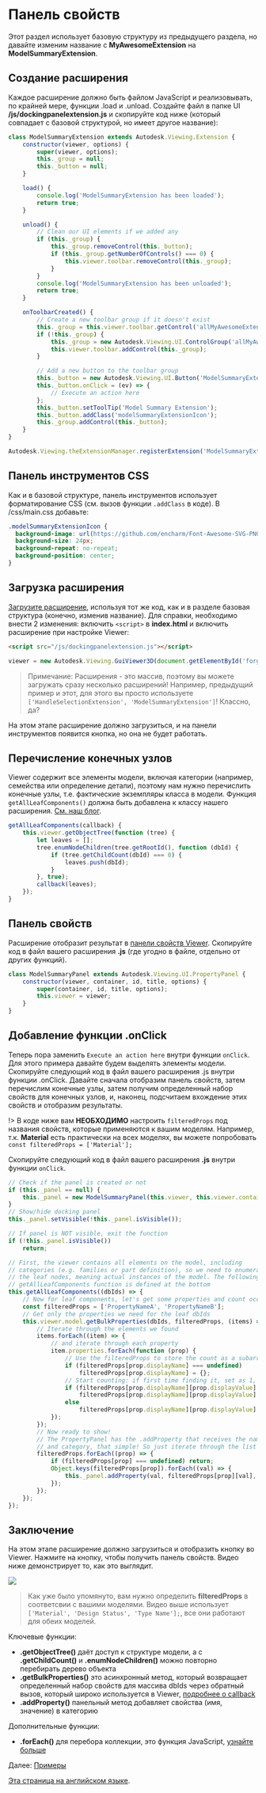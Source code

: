 # Панель свойств

Этот раздел использует базовую структуру из предыдущего раздела, но давайте изменим название с **MyAwesomeExtension** на **ModelSummaryExtension**.

## Создание расширения

Каждое расширение должно быть файлом JavaScript и реализовывать, по крайней мере, функции .load и .unload. Создайте файл в папке UI **/js/dockingpanelextension.js** и скопируйте код ниже (который совпадает с базовой структурой, но имеет другое название): 

```javascript
class ModelSummaryExtension extends Autodesk.Viewing.Extension {
    constructor(viewer, options) {
        super(viewer, options);
        this._group = null;
        this._button = null;
    }

    load() {
        console.log('ModelSummaryExtension has been loaded');
        return true;
    }

    unload() {
        // Clean our UI elements if we added any
        if (this._group) {
            this._group.removeControl(this._button);
            if (this._group.getNumberOfControls() === 0) {
                this.viewer.toolbar.removeControl(this._group);
            }
        }
        console.log('ModelSummaryExtension has been unloaded');
        return true;
    }

    onToolbarCreated() {
        // Create a new toolbar group if it doesn't exist
        this._group = this.viewer.toolbar.getControl('allMyAwesomeExtensionsToolbar');
        if (!this._group) {
            this._group = new Autodesk.Viewing.UI.ControlGroup('allMyAwesomeExtensionsToolbar');
            this.viewer.toolbar.addControl(this._group);
        }

        // Add a new button to the toolbar group
        this._button = new Autodesk.Viewing.UI.Button('ModelSummaryExtensionButton');
        this._button.onClick = (ev) => {
            // Execute an action here
        };
        this._button.setToolTip('Model Summary Extension');
        this._button.addClass('modelSummaryExtensionIcon');
        this._group.addControl(this._button);
    }
}

Autodesk.Viewing.theExtensionManager.registerExtension('ModelSummaryExtension', ModelSummaryExtension);
```

## Панель инструментов CSS

Как и в базовой структуре, панель инструментов использует форматирование CSS (см. вызов функции `.addClass` в коде). В /css/main.css добавьте: 

```css
.modelSummaryExtensionIcon {
  background-image: url(https://github.com/encharm/Font-Awesome-SVG-PNG/raw/master/white/png/24/dashboard.png);
  background-size: 24px;
  background-repeat: no-repeat;
  background-position: center;
}
```

## Загрузка расширения

[Загрузите расширение](/viewer/extensions/skeleton?id=loading-the-extension), используя тот же код, как и в разделе базовая структура (конечно, изменив название). Для справки, необходимо внести 2 изменения: включить `<script>` в **index.html** и включить расширение при настройке Viewer: 

```html
<script src="/js/dockingpanelextension.js"></script>
```

```javascript
viewer = new Autodesk.Viewing.GuiViewer3D(document.getElementById('forgeViewer'), { extensions: ['ModelSummaryExtension'] });
```

> Примечание: Расширения - это массив, поэтому вы можете загружать сразу несколько расширений! Например, предыдущий пример и этот, для этого вы просто используете `['HandleSelectionExtension', 'ModelSummaryExtension']`! Классно, да?

На этом этапе расширение должно загрузиться, и на панели инструментов появится кнопка, но она не будет работать.

## Перечисление конечных узлов

Viewer содержит все элементы модели, включая категории (например, семейства или определение детали), поэтому нам нужно перечислить конечные узлы, т.е. фактические экземпляры класса в модели. Функция `getAllLeafComponents()` должна быть добавлена к классу нашего расширения. [См. наш блог](https://forge.autodesk.com/blog/enumerating-leaf-nodes-viewer). 

```javascript
getAllLeafComponents(callback) {
    this.viewer.getObjectTree(function (tree) {
        let leaves = [];
        tree.enumNodeChildren(tree.getRootId(), function (dbId) {
            if (tree.getChildCount(dbId) === 0) {
                leaves.push(dbId);
            }
        }, true);
        callback(leaves);
    });
}
```

## Панель свойств

Расширение отобразит результат в [панели свойств Viewer](https://forge.autodesk.com/en/docs/viewer/v7/reference/UI/PropertyPanel/). Скопируйте код в файл вашего расширения **.js** (где угодно в файле, отдельно от других функций).

```javascript
class ModelSummaryPanel extends Autodesk.Viewing.UI.PropertyPanel {
    constructor(viewer, container, id, title, options) {
        super(container, id, title, options);
        this.viewer = viewer;
    }
}
```

## Добавление функции .onClick

Теперь пора заменить `Execute an action here` внутри функции `onClick`. Для этого примера давайте будем выделять элементы модели. Скопируйте следующий код в файл вашего расширения .js внутри функции .onClick.
Давайте сначала отобразим панель свойств, затем перечислим конечные узлы, затем получим определенный набор свойств для конечных узлов, и, наконец, подсчитаем вхождение этих свойств и отобразим результаты.

!> В коде ниже вам **НЕОБХОДИМО** настроить `filteredProps` под названия свойств, которые применяются к вашим моделям. Например, т.к. **Material** есть практически на всех моделях, вы можете попробовать `const filteredProps = ['Material'];`

Скопируйте следующий код в файл вашего расширения **.js** внутри функции `onClick`. 

```javascript
// Check if the panel is created or not
if (this._panel == null) {
    this._panel = new ModelSummaryPanel(this.viewer, this.viewer.container, 'modelSummaryPanel', 'Model Summary');
}
// Show/hide docking panel
this._panel.setVisible(!this._panel.isVisible());

// If panel is NOT visible, exit the function
if (!this._panel.isVisible())
    return;

// First, the viewer contains all elements on the model, including
// categories (e.g. families or part definition), so we need to enumerate
// the leaf nodes, meaning actual instances of the model. The following
// getAllLeafComponents function is defined at the bottom
this.getAllLeafComponents((dbIds) => {
    // Now for leaf components, let's get some properties and count occurrences of each value
    const filteredProps = ['PropertyNameA', 'PropertyNameB'];
    // Get only the properties we need for the leaf dbIds
    this.viewer.model.getBulkProperties(dbIds, filteredProps, (items) => {
        // Iterate through the elements we found
        items.forEach((item) => {
            // and iterate through each property
            item.properties.forEach(function (prop) {
                // Use the filteredProps to store the count as a subarray
                if (filteredProps[prop.displayName] === undefined)
                    filteredProps[prop.displayName] = {};
                // Start counting: if first time finding it, set as 1, else +1
                if (filteredProps[prop.displayName][prop.displayValue] === undefined)
                    filteredProps[prop.displayName][prop.displayValue] = 1;
                else
                    filteredProps[prop.displayName][prop.displayValue] += 1;
            });
        });
        // Now ready to show!
        // The PropertyPanel has the .addProperty that receives the name, value
        // and category, that simple! So just iterate through the list and add them
        filteredProps.forEach((prop) => {
            if (filteredProps[prop] === undefined) return;
            Object.keys(filteredProps[prop]).forEach((val) => {
                this._panel.addProperty(val, filteredProps[prop][val], prop);
            });
        });
    });
});
```

## Заключение

На этом этапе расширение должно загрузиться и отобразить кнопку во Viewer. Нажмите на кнопку, чтобы получить панель свойств. Видео ниже демонстрирует то, как это выглядит.

![](_media/javascript/js_dockingpanel.gif)

> Как уже было упомянуто, вам нужно определить **filteredProps** в соответсвии с вашими моделями. Видео выше использует `['Material', 'Design Status', 'Type Name'];`, все они работают для обеих моделей. 

Ключевые функции:

- **.getObjectTree()** даёт доступ к структуре модели, а с **.getChildCount()** и **.enumNodeChildren()** можно повторно перебирать дерево объекта
- **.getBulkProperties()** это асинхронный метод, который возвращает определенный набор свойств для массива dbIds через обратный вызов, который широко используется в Viewer, [подробнее о callback](https://developer.mozilla.org/en-US/docs/Glossary/Callback_function)
- **.addProperty()** панельный метод добавляет свойства (имя, значение) в категорию

Дополнительные функции:

- **.forEach()** для перебора коллекции, это функция JavaScript, [узнайте больше](https://www.w3schools.com/jsref/jsref_forEach.asp)

Далее: [Примеры](viewer/extensions/examples)

[Эта страница на английском языке](https://learnforge.autodesk.io/#/viewer/extensions/panel).
